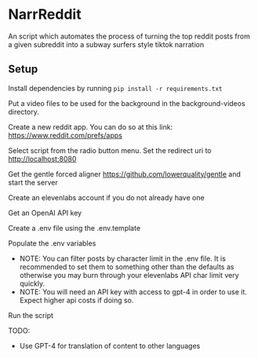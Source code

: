 # NarrReddit

An script which automates the process of turning the top reddit posts from a given subreddit into a subway surfers style tiktok narration

## Setup

Install dependencies by running `pip install -r requirements.txt`

Put a video files to be used for the background in the background-videos directory.

Create a new reddit app. You can do so at this link: <https://www.reddit.com/prefs/apps>

Select script from the radio button menu. Set the redirect uri to <http://localhost:8080>

Get the gentle forced aligner <https://github.com/lowerquality/gentle> and start the server

Create an elevenlabs account if you do not already have one

Get an OpenAI API key

Create a .env file using the .env.template

Populate the .env variables

-   NOTE: You can filter posts by character limit in the .env file. It is recommended to set them to something other than the defaults as otherwise you may burn through your elevenlabs API char limit very quickly.
-   NOTE: You will need an API key with access to gpt-4 in order to use it. Expect higher api costs if doing so.

Run the script

TODO:
-   Use GPT-4 for translation of content to other languages
